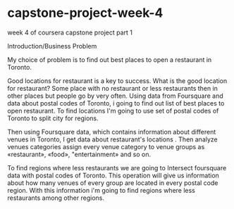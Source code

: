 # capstone-project-week-4
week 4 of coursera capstone project part 1

Introduction/Business Problem

My choice of problem is to find out best places to open a restaurant in Toronto.

Good locations for restaurant is a key to success. 
What is the good location for restaurant? 
Some place with no restaurant or less restaurants then in other places but people go by very often.
Using data from Foursquare and data about postal codes of Toronto, i going to find out list of best places to open restaurant.
To find locations I'm going to use set of postal codes of Toronto to split city for regions.

Then using Foursquare data, which contains information about different venues in Toronto, I get data about restaurant's locations .
Then analyze venues categories assign every venue category to venue groups as «restaurant», «food», "entertainment»  and so on.

To find regions where less restaurants we are going to Intersect foursquare data with postal codes of Toronto. This operation will give us information about how many venues of every group are located in every postal code region.
With this information i'm going to find regions where less restaurants among other regions.

